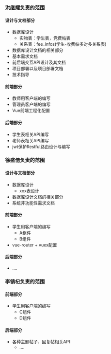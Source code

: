 ### 洪继耀负责的范围

#### 设计与文档部分

- 数据库设计
  - 实物表：学生表，党费帖表
  - 关系表：fee_infos(学生-收费帖多对多关系表)
- 数据库设计文档的相关部分
- 基本需求文档
- 前后端交互API设计及其文档
- 项目部署以及项目部署文档
- 技术指导

#### 前端部分

+ 教师用客户端的编写
+ 管理员客户端的编写
+ Vue前端工程化配置

#### 后端部分

+ 学生表相关API编写
+ 老师表相关API编写
+ jwt保护Restful路由设计与编写

### 徐盛倩负责的范围

#### 设计与文档部分

+ 数据库设计
  + xxx表设计
+ 数据库设计文档的相关部分
+ 系统非功能性需求文档

#### 前端部分

+ 学生用客户端的编写
  + A组件
  + B组件
+ vue-router + vuex配置

#### 后端部分

+ ....

### 李镇杞负责的范围

#### 前端部分

+ 学生用客户端的编写
  + C组件
  + D组件

#### 后端部分

+ 各种主题帖子、回复帖相关API
  + ....

